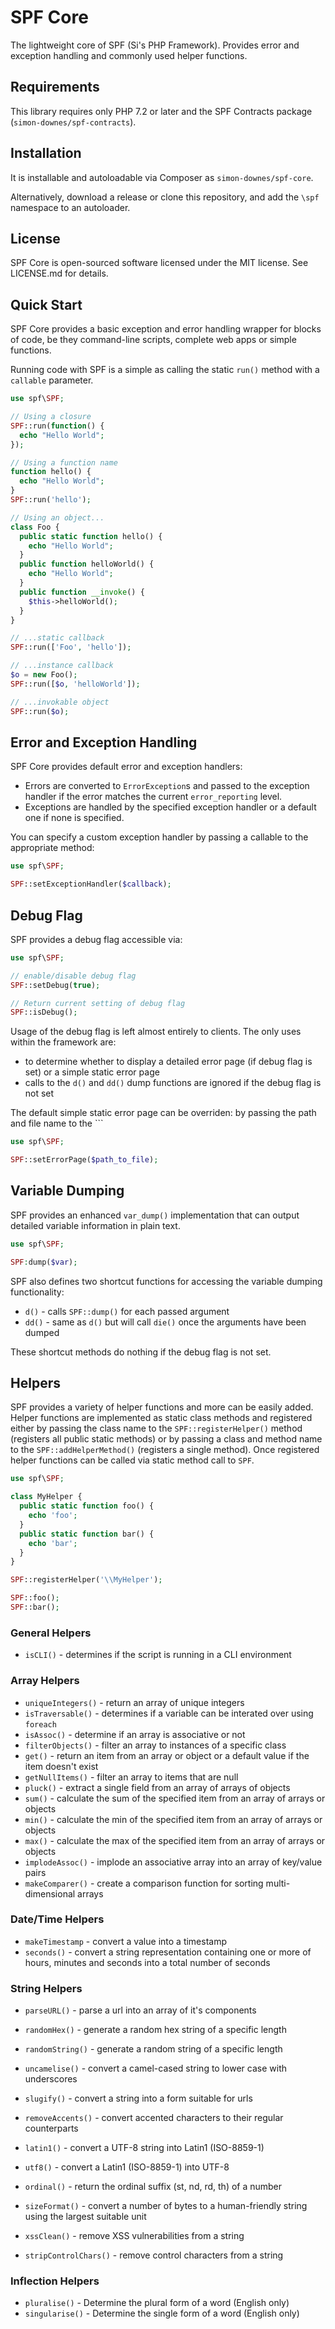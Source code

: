 # SPF Core

The lightweight core of SPF (Si's PHP Framework).
Provides error and exception handling and commonly used helper functions.

## Requirements

This library requires only PHP 7.2 or later and the SPF Contracts package (`simon-downes/spf-contracts`).

## Installation

It is installable and autoloadable via Composer as `simon-downes/spf-core`.

Alternatively, download a release or clone this repository, and add the `\spf` namespace to an autoloader.

## License

SPF Core is open-sourced software licensed under the MIT license. See LICENSE.md for details.

## Quick Start

SPF Core provides a basic exception and error handling wrapper for blocks of code, be they command-line scripts,
complete web apps or simple functions.

Running code with SPF is a simple as calling the static `run()` method with a `callable` parameter.

```php
use spf\SPF;

// Using a closure
SPF::run(function() {
  echo "Hello World";
});

// Using a function name
function hello() {
  echo "Hello World";
}
SPF::run('hello');

// Using an object...
class Foo {
  public static function hello() {
    echo "Hello World";
  }
  public function helloWorld() {
    echo "Hello World";
  }
  public function __invoke() {
    $this->helloWorld();
  }
}

// ...static callback
SPF::run(['Foo', 'hello']);

// ...instance callback
$o = new Foo();
SPF::run([$o, 'helloWorld']);

// ...invokable object
SPF::run($o);
```

## Error and Exception Handling

SPF Core provides default error and exception handlers:
* Errors are converted to `ErrorException`s and passed to the exception handler if the error matches the current `error_reporting` level.
* Exceptions are handled by the specified exception handler or a default one if none is specified.

You can specify a custom exception handler by passing a callable to the appropriate method:
```php
use spf\SPF;

SPF::setExceptionHandler($callback);
```

## Debug Flag

SPF provides a debug flag accessible via:

```php
use spf\SPF;

// enable/disable debug flag
SPF::setDebug(true);

// Return current setting of debug flag
SPF::isDebug();
```

Usage of the debug flag is left almost entirely to clients. The only uses within the framework are:
* to determine whether to display a detailed error page (if debug flag is set) or a simple static error page
* calls to the `d()` and `dd()` dump functions are ignored if the debug flag is not set

The default simple static error page can be overriden: by passing the path and file name to the ```
```php
use spf\SPF;

SPF::setErrorPage($path_to_file);
```

## Variable Dumping

SPF provides an enhanced `var_dump()` implementation that can output detailed variable information in plain text.

```php
use spf\SPF;

SPF:dump($var);
```

SPF also defines two shortcut functions for accessing the variable dumping functionality:
* `d()` - calls `SPF::dump()` for each passed argument
* `dd()` - same as `d()` but will call `die()` once the arguments have been dumped

These shortcut methods do nothing if the debug flag is not set.

## Helpers

SPF provides a variety of helper functions and more can be easily added. Helper functions are implemented as static
class methods and registered either by passing the class name to the `SPF::registerHelper()` method (registers all
public static methods) or by passing a class and method name to the `SPF::addHelperMethod()` (registers a single method).
Once registered helper functions can be called via static method call to `SPF`.

```php
use spf\SPF;

class MyHelper {
  public static function foo() {
    echo 'foo';
  }
  public static function bar() {
    echo 'bar';
  }
}

SPF::registerHelper('\\MyHelper');

SPF::foo();
SPF::bar();
```

### General Helpers

* `isCLI()` - determines if the script is running in a CLI environment

### Array Helpers

* `uniqueIntegers()` - return an array of unique integers
* `isTraversable()` - determines if a variable can be interated over using `foreach`
* `isAssoc()` - determine if an array is associative or not
* `filterObjects()` - filter an array to instances of a specific class
* `get()` - return an item from an array or object or a default value if the item doesn't exist
* `getNullItems()` - filter an array to items that are null
* `pluck()` - extract a single field from an array of arrays of objects
* `sum()` - calculate the sum of the specified item from an array of arrays or objects
* `min()` - calculate the min of the specified item from an array of arrays or objects
* `max()` - calculate the max of the specified item from an array of arrays or objects
* `implodeAssoc()` - implode an associative array into an array of key/value pairs
* `makeComparer()` - create a comparison function for sorting multi-dimensional arrays

### Date/Time Helpers

* `makeTimestamp` - convert a value into a timestamp
* `seconds()` - convert a string representation containing one or more of hours, minutes and seconds into a total number of seconds

### String Helpers

* `parseURL()` - parse a url into an array of it's components
* `randomHex()` - generate a random hex string of a specific length
* `randomString()` - generate a random string of a specific length
* `uncamelise()` - convert a camel-cased string to lower case with underscores
* `slugify()` - convert a string into a form suitable for urls
* `removeAccents()` - convert accented characters to their regular counterparts
* `latin1()` - convert a UTF-8 string into Latin1 (ISO-8859-1)
* `utf8()` - convert a Latin1 (ISO-8859-1) into UTF-8
* `ordinal()` - return the ordinal suffix (st, nd, rd, th) of a number
* `sizeFormat()` - convert a number of bytes to a human-friendly string using the largest suitable unit

* `xssClean()` - remove XSS vulnerabilities from a string
* `stripControlChars()` - remove control characters from a string

### Inflection Helpers

* `pluralise()` - Determine the plural form of a word (English only)
* `singularise()` - Determine the single form of a word (English only)
